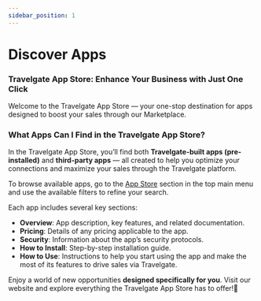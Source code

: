 ```yaml
---
sidebar_position: 1
---
```


# Discover Apps

### Travelgate App Store: Enhance Your Business with Just One Click

Welcome to the Travelgate App Store — your one-stop destination for apps designed to boost your sales through our Marketplace.


### What Apps Can I Find in the Travelgate App Store?

In the Travelgate App Store, you’ll find both **Travelgate-built apps (pre-installed)** and **third-party apps** — all created to help you optimize your connections and maximize your sales through the Travelgate platform.

To browse available apps, go to the [App Store](https://app.travelgate.com/app-store/discover-apps) section in the top main menu and use the available filters to refine your search.

Each app includes several key sections:

- **Overview**: App description, key features, and related documentation.  
- **Pricing**: Details of any pricing applicable to the app.  
- **Security**: Information about the app’s security protocols.  
- **How to Install**: Step-by-step installation guide.  
- **How to Use**: Instructions to help you start using the app and make the most of its features to drive sales via Travelgate.  

Enjoy a world of new opportunities **designed specifically for you**. Visit our website and explore everything the Travelgate App Store has to offer!🚀
